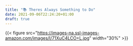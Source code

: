 ```yaml
---
title: "📚 Theres Always Something to Do"
date: 2021-09-06T22:24:20+01:00
draft: true
---
```



{{< figure src="https://images-na.ssl-images-amazon.com/images/I/71XuC4LCO+L.jpg" width="30%" >}}